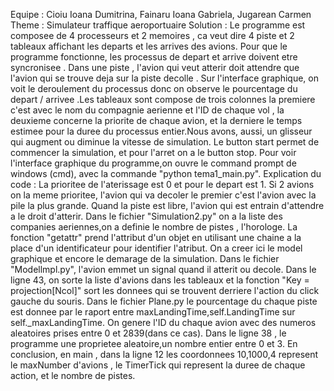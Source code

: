 
Equipe : Cioiu Ioana Dumitrina, Fainaru Ioana Gabriela, Jugarean Carmen
Theme : Simulateur traffique aeroportuaire
 Solution : 
Le programme est composee de 4 processeurs et 2 memoires , ca veut dire 4 piste et 2 tableaux affichant les departs et les arrives des avions. Pour que le programme fonctionne, les processus de depart et arrive doivent etre syncronisee . Dans une piste , l'avion qui veut atterir doit attendre que l'avion qui se trouve deja sur la piste decolle . 
Sur l'interface graphique, on voit le deroulement du processus donc on observe le pourcentage du depart / arrivee .Les tableaux sont compose de trois colonnes la premiere c'est avec le nom du compagnie aerienne et l'ID de chaque vol , la deuxieme concerne la priorite de chaque avion, et la derniere le temps estimee pour la duree du processus entier.Nous avons, aussi, un glisseur qui augment ou diminue la vitesse de simulation.
 Le button start permet de commencer la simulation, et pour l'arret on a le button stop. Pour voir l'interface graphique du programme,on ouvre le command prompt de windows (cmd), avec la commande "python tema1_main.py".
 Explication du code : La prioritee de l'aterissage est 0 et pour le depart est 1. Si 2 avions on la meme prioritee, l'avion qui va decoler le premier c'est l'avion avec la pile la plus grande. Quand la piste est libre, l'avion qui est entrain d'attendre a le droit d'atterir. Dans le fichier "Simulation2.py" on a la liste des companies aeriennes,on a definie le nombre de pistes , l'horologe.
 La fonction "getattr" prend l'attribut d'un objet en utilisant une chaine a la place d'un identificateur pour identifier l'atribut. On a creer ici le model graphique et encore le demarage de la simulation. Dans le fichier "Modellmpl.py", l'avion emmet un signal quand il atterit ou decole. Dans le ligne 43, on sorte la liste d'avions dans les tableaux et la fonction "Key = projection[Ncol]" sort les donnees qui se trouvent derriere l'action du click gauche du souris. Dans le fichier Plane.py le pourcentage du chaque piste est donnee par le raport entre maxLandingTime,self.LandingTime sur self._maxLandingTime. On genere l'ID du chaque avion avec des numeros aleatoires prises entre 0 et 2839(dans ce cas). Dans le ligne 38 , le programme une proprietee aleatoire,un nombre entier entre 0 et 3. En conclusion, en main , dans la ligne 12 les coordonnees 10,1000,4 represent le maxNumber d'avions , le TimerTick qui represent la duree de chaque action, et le nombre de pistes.
